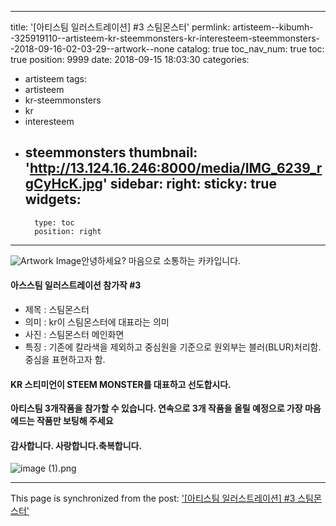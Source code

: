 
---
title: '[아티스팀 일러스트레이션] #3 스팀몬스터'
permlink: artisteem--kibumh--325919110--artisteem-kr-steemmonsters-kr-interesteem-steemmonsters--2018-09-16-02-03-29--artwork--none
catalog: true
toc_nav_num: true
toc: true
position: 9999
date: 2018-09-15 18:03:30
categories:
- artisteem
tags:
- artisteem
- kr-steemmonsters
- kr
- interesteem
- steemmonsters
thumbnail: 'http://13.124.16.246:8000/media/IMG_6239_rgCyHcK.jpg'
sidebar:
    right:
        sticky: true
widgets:
    -
        type: toc
        position: right
---


![Artwork Image](http://13.124.16.246:8000/media/IMG_6239_rgCyHcK.jpg)안녕하세요? 마음으로 소통하는 카카입니다.

#### 아스스팀 일러스트레이션 참가작 #3
- 제목 : 스팀몬스터
- 의미 : kr이 스팀몬스터에 대표라는 의미
- 사진 : 스팀몬스터 메인화면 
- 특징 : 기존에 칼라색을 제외하고 중심원을 기준으로
            원외부는 블러(BLUR)처리함. 중심을 표현하고자 함.

#### KR 스티미언이 STEEM MONSTER를 대표하고 선도합시다.

**아티스팀 3개작품을 참가할 수 있습니다. 연속으로 3개 작품을 올릴
예정으로 가장 마음에드는 작품만 보팅해 주세요**

#### 감사합니다. 사랑합니다.축복합니다.

![image (1).png](https://cdn.steemitimages.com/DQmQdEdRgVFwnLEC63nGM2durWYCvNmxVAnhPv7EKpDFiRm/image%20(1).png)

- - -

This page is synchronized from the post: ['[아티스팀 일러스트레이션] #3 스팀몬스터'](https://steemit.com/@kibumh/artisteem--kibumh--325919110--artisteem-kr-steemmonsters-kr-interesteem-steemmonsters--2018-09-16-02-03-29--artwork--none)

